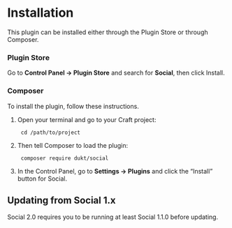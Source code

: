 # Installation
This plugin can be installed either through the Plugin Store or through Composer.

### Plugin Store
Go to **Control Panel → Plugin Store** and search for **Social**, then click Install.

### Composer

To install the plugin, follow these instructions.

1. Open your terminal and go to your Craft project:

        cd /path/to/project

2. Then tell Composer to load the plugin:

        composer require dukt/social

3. In the Control Panel, go to **Settings → Plugins** and click the “Install” button for Social.


## Updating from Social 1.x

Social 2.0 requires you to be running at least Social 1.1.0 before updating.
